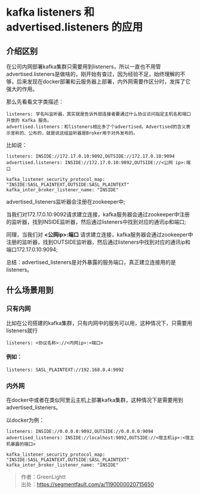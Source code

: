 # kafka listeners 和 advertised.listeners 的应用

## 介绍区别
在公司内网部署kafka集群只需要用到listeners，所以一直也不用管advertised.listeners是做啥的，刚开始有查过，因为经验不足，始终理解的不够，后来发现在docker部署和云服务器上部署，内外网需要作区分时，发挥了它强大的作用。

那么先看看文字类描述：
```
listeners: 学名叫监听器，其实就是告诉外部连接者要通过什么协议访问指定主机名和端口开放的 Kafka 服务。
advertised.listeners：和listeners相比多了个advertised。Advertised的含义表示宣称的、公布的，就是说这组监听器是Broker用于对外发布的。
```

比如说：
```
listeners: INSIDE://172.17.0.10:9092,OUTSIDE://172.17.0.10:9094
advertised.listeners: INSIDE://172.17.0.10:9092,OUTSIDE://<公网 ip>:端口

kafka_listener_security_protocol_map: "INSIDE:SASL_PLAINTEXT,OUTSIDE:SASL_PLAINTEXT"
kafka_inter_broker_listener_name: "INSIDE"
```

advertised_listeners监听器会注册在zookeeper中;

当我们对172.17.0.10:9092请求建立连接，kafka服务器会通过zookeeper中注册的监听器，找到INSIDE监听器，然后通过listeners中找到对应的通讯ip和端口;

同理，当我们对 **<公网ip>:端口** 请求建立连接，kafka服务器会通过zookeeper中注册的监听器，找到OUTSIDE监听器，然后通过listeners中找到对应的通讯ip和端口172.17.0.10:9094;

总结：advertised_listeners是对外暴露的服务端口，真正建立连接用的是listeners。

## 什么场景用到
### 只有内网
比如在公司搭建的kafka集群，只有内网中的服务可以用，这种情况下，只需要用listeners就行
```
listeners: <协议名称>://<内网ip>:<端口>
```

#### 例如：
```
listeners: SASL_PLAINTEXT://192.168.0.4:9092
```

### 内外网
在docker中或者在类似阿里云主机上部署kafka集群，这种情况下是需要用到 advertised_listeners。

以docker为例：
```
listeners: INSIDE://0.0.0.0:9092,OUTSIDE://0.0.0.0:9094
advertised_listeners: INSIDE://localhost:9092,OUTSIDE://<宿主机ip>:<宿主机暴露的端口>

kafka_listener_security_protocol_map: "INSIDE:SASL_PLAINTEXT,OUTSIDE:SASL_PLAINTEXT"
kafka_inter_broker_listener_name: "INSIDE"
```

> 作者：GreenLightt  
> 出处：https://segmentfault.com/a/1190000020715650
